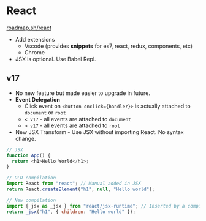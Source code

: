 # React

[roadmap.sh/react](https://roadmap.sh/react)

- Add extensions
  - Vscode (provides **snippets** for es7, react, redux, components, etc)
  - Chrome
- JSX is optional. Use Babel Repl.

## v17

- No new feature but made easier to upgrade in future.
- **Event Delegation**
  - Click event on `<button onclick={handler}>` is actually attached to `document` or `root`
  - `< v17` - all events are attached to `document`
  - `> v17` - all events are attached to `root`
- New JSX Transform - Use JSX without importing React. No syntax change.

```js
// JSX
function App() {
  return <h1>Hello World</h1>;
}

// OLD compilation
import React from "react"; // Manual added in JSX
return React.createElement("h1", null, "Hello world");

// New compilation
import { jsx as _jsx } from "react/jsx-runtime"; // Inserted by a compiler (don't import it yourself!)
return _jsx("h1", { children: "Hello world" });
```
